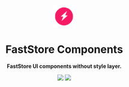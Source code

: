 <p align="center">
  <a href="https://faststore.dev">
    <img alt="Faststore" src="../ui/static/logo.png" width="60" />
  </a>
</p>
<h1 align="center">
  FastStore Components
</h1>
<p align="center">
  <strong>
  FastStore UI components without style layer.
  </strong>
</p>

<div style="display: flex; justify-content: center; width: 100%">
  <a href="https://www.npmjs.com/package/@vtex/faststore-components" style="padding: 0px 2px 0px 0px">
    <img src="https://badge.fury.io/js/%40faststore%2Fui.svg" />
  </a>
  <a href="https://bundlephobia.com/package/@vtex/faststore-components" style="padding: 0px 0px 0px 2px">
    <img src="https://badgen.net/bundlephobia/dependency-count/@vtex/faststore-components" />
  </a>
</div>
